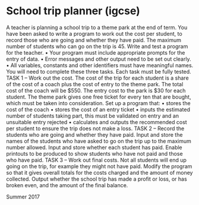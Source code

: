 # School trip planner (igcse)

A teacher is planning a school trip to a theme park at the end of term. You have been asked to write a
program to work out the cost per student, to record those who are going and whether they have paid.
The maximum number of students who can go on the trip is 45.
Write and test a program for the teacher.
• Your program must include appropriate prompts for the entry of data.
• Error messages and other output need to be set out clearly.
• All variables, constants and other identifiers must have meaningful names.
You will need to complete these three tasks. Each task must be fully tested.
TASK 1 – Work out the cost.
The cost of the trip for each student is a share of the cost of a coach plus the cost of entry to the theme
park. The total cost of the coach will be $550. The entry cost to the park is $30 for each student. The
theme park gives one free ticket for every ten that are bought, which must be taken into consideration.
Set up a program that:
• stores the cost of the coach
• stores the cost of an entry ticket
• inputs the estimated number of students taking part, this must be validated on entry and an
unsuitable entry rejected
• calculates and outputs the recommended cost per student to ensure the trip does not make a loss.
TASK 2 – Record the students who are going and whether they have paid.
Input and store the names of the students who have asked to go on the trip up to the maximum number
allowed. Input and store whether each student has paid. Enable printouts to be produced to show
students who have not paid and those who have paid.
TASK 3 – Work out final costs.
Not all students will end up going on the trip, for example they might not have paid. Modify the program
so that it gives overall totals for the costs charged and the amount of money collected. Output whether
the school trip has made a profit or loss, or has broken even, and the amount of the final balance.

Summer 2017
